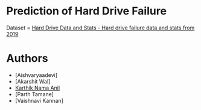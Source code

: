 # Prediction of Hard Drive Failure
Dataset = [Hard Drive Data and Stats - Hard drive failure data and stats from 2019](https://www.kaggle.com/jackywangkaggle/hard-drive-data-and-stats)

# Authors
* [Aishvaryaadevi]
* [Akarshit Wal]
* [Karthik Nama Anil](https://github.com/KarthikNA)
* [Parth Tamane]
* [Vaishnavi Kannan]
